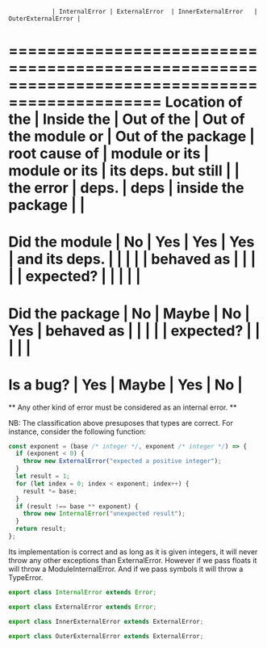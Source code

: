                | InternalError | ExternalError  | InnerExternalError   | OuterExternalError |
==============================================================================================
Location of the | Inside the    | Out of the     | Out of the module or | Out of the package |
root cause of   | module or its | module or its  | its deps. but still  |                    |
the error       | deps.         | deps           | inside the package   |                    |
==============================================================================================
Did the module  | No            | Yes            | Yes                  | Yes                |
and its deps.   |               |                |                      |                    |
behaved as      |               |                |                      |                    |
expected?       |               |                |                      |                    |
==============================================================================================
Did the package | No            | Maybe          | No                   | Yes                |
behaved as      |               |                |                      |                    |
expected?       |               |                |                      |                    |
==============================================================================================
Is a bug?       | Yes           | Maybe          | Yes                  | No                 |
==============================================================================================

** Any other kind of error must be considered as an internal error. **

NB: The classification above presuposes that types are correct.
For instance, consider the following function:

```js
const exponent = (base /* integer */, exponent /* integer */) => {
  if (exponent < 0) {
    throw new ExternalError("expected a positive integer");
  }
  let result = 1;
  for (let index = 0; index < exponent; index++) {
    result *= base;
  }
  if (result !== base ** exponent) {
    throw new InternalError("unexpected result");
  }
  return result;
};
```

Its implementation is correct and as long as it is given integers,
it will never throw any other exceptions than ExternalError.
However if we pass floats it will throw a ModuleInternalError.
And if we pass symbols it will throw a TypeError.

```js
export class InternalError extends Error;

export class ExternalError extends Error;

export class InnerExternalError extends ExternalError;

export class OuterExternalError extends ExternalError;
```
